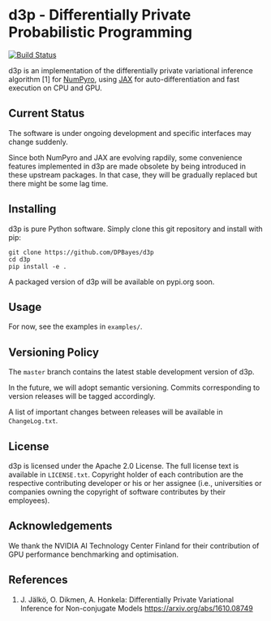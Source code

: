 # d3p - Differentially Private Probabilistic Programming

[![Build Status](https://travis-ci.com/DPBayes/d3p.svg?branch=master)](https://travis-ci.com/DPBayes/d3p)

d3p is an implementation of the differentially private variational inference algorithm [1] for [NumPyro](https://github.com/pyro-ppl/numpyro), using [JAX](https://github.com/google/jax/) for auto-differentiation and fast execution on CPU and GPU.

## Current Status

The software is under ongoing development and specific interfaces may change suddenly.

Since both NumPyro and JAX are evolving rapdily, some convenience features implemented in d3p are made obsolete by being introduced in these upstream packages. In that case, they will be gradually replaced but there might be some lag time.

## Installing

d3p is pure Python software. Simply clone this git repository and install with pip:
```
git clone https://github.com/DPBayes/d3p
cd d3p
pip install -e .
```

A packaged version of d3p will be available on pypi.org soon.

## Usage

For now, see the examples in `examples/`.

## Versioning Policy

The `master` branch contains the latest stable development version of d3p.

In the future, we will adopt semantic versioning. Commits corresponding to version releases will be tagged accordingly.

A list of important changes between releases will be available in `ChangeLog.txt`.

## License

d3p is licensed under the Apache 2.0 License. The full license text is available
in `LICENSE.txt`. Copyright holder of each contribution are the respective
contributing developer or his or her assignee (i.e., universities or companies
owning the copyright of software contributes by their employees).

## Acknowledgements

We thank the NVIDIA AI Technology Center Finland for their contribution of GPU performance benchmarking and optimisation.

## References

1. J. Jälkö, O. Dikmen, A. Honkela:
Differentially Private Variational Inference for Non-conjugate Models
https://arxiv.org/abs/1610.08749
